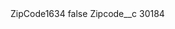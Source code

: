<?xml version="1.0" encoding="UTF-8"?>
<CustomMetadata xmlns="http://soap.sforce.com/2006/04/metadata" xmlns:xsi="http://www.w3.org/2001/XMLSchema-instance" xmlns:xsd="http://www.w3.org/2001/XMLSchema">
    <label>ZipCode1634</label>
    <protected>false</protected>
    <values>
        <field>Zipcode__c</field>
        <value xsi:type="xsd:string">30184</value>
    </values>
</CustomMetadata>
